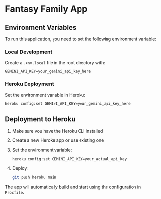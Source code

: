 # Fantasy Family App

## Environment Variables

To run this application, you need to set the following environment variable:

### Local Development

Create a `.env.local` file in the root directory with:

```env
GEMINI_API_KEY=your_gemini_api_key_here
```

### Heroku Deployment

Set the environment variable in Heroku:

```bash
heroku config:set GEMINI_API_KEY=your_gemini_api_key_here
```

## Deployment to Heroku

1. Make sure you have the Heroku CLI installed
2. Create a new Heroku app or use existing one
3. Set the environment variable:

   ```bash
   heroku config:set GEMINI_API_KEY=your_actual_api_key
   ```

4. Deploy:

   ```bash
   git push heroku main
   ```

The app will automatically build and start using the configuration in `Procfile`.
